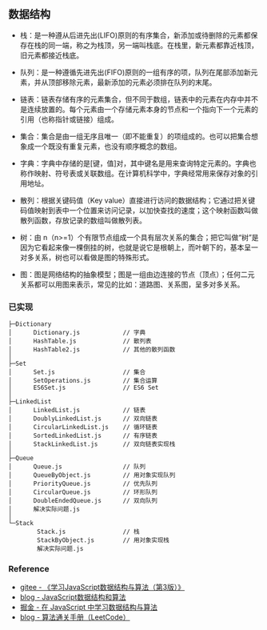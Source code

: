 ## 数据结构

- 栈：是一种遵从后进先出(LIFO)原则的有序集合，新添加或待删除的元素都保存在栈的同一端，称之为栈顶，另一端叫栈底。在栈里，新元素都靠近栈顶，旧元素都接近栈底。

- 队列：是一种遵循先进先出(FIFO)原则的一组有序的项，队列在尾部添加新元素，并从顶部移除元素，最新添加的元素必须排在队列的末尾。

- 链表：链表存储有序的元素集合，但不同于数组，链表中的元素在内存中并不是连续放置的。每个元素由一个存储元素本身的节点和一个指向下一个元素的引用（也称指针或链接）组成。

- 集合：集合是由一组无序且唯一（即不能重复）的项组成的。也可以把集合想象成一个既没有重复元素，也没有顺序概念的数组。

- 字典：字典中存储的是[键，值]对，其中键名是用来查询特定元素的。字典也称作映射、符号表或关联数组。在计算机科学中，字典经常用来保存对象的引用地址。

- 散列：根据关键码值（Key value）直接进行访问的数据结构；它通过把关键码值映射到表中一个位置来访问记录，以加快查找的速度；这个映射函数叫做散列函数，存放记录的数组叫做散列表。
- 树：由 n（n>=1）个有限节点组成一个具有层次关系的集合；把它叫做“树”是因为它看起来像一棵倒挂的树，也就是说它是根朝上，而叶朝下的，基本呈一对多关系，树也可以看做是图的特殊形式。
- 图：图是网络结构的抽象模型；图是一组由边连接的节点（顶点）；任何二元关系都可以用图来表示，常见的比如：道路图、关系图，呈多对多关系。

### 已实现
```tree /f
├─Dictionary
│      Dictionary.js            // 字典
│      HashTable.js             // 散列表
│      HashTable2.js            // 其他的散列函数
│      
├─Set
│      Set.js                   // 集合
│      SetOperations.js         // 集合运算
│      ES6Set.js                // ES6 Set
│      
├─LinkedList
│      LinkedList.js            // 链表
│      DoublyLinkedList.js      // 双向链表
│      CircularLinkedList.js    // 循环链表
│      SortedLinkedList.js      // 有序链表
│      StackLinkedList.js       // 双向链表实现栈
│      
├─Queue
│      Queue.js                 // 队列
│      QueueByObject.js         // 用对象实现队列
│      PriorityQueue.js         // 优先队列
│      CircularQueue.js         // 环形队列
│      DoubleEndedQueue.js      // 双向队列
│      解决实际问题.js
│      
└─Stack
        Stack.js                // 栈
        StackByObject.js        // 用对象实现栈
        解决实际问题.js
```

### Reference
- [gitee - 《学习JavaScript数据结构与算法（第3版）》](https://gitee.com/mewcoder/fe-book/raw/master/%E5%AD%A6%E4%B9%A0JavaScript%E6%95%B0%E6%8D%AE%E7%BB%93%E6%9E%84%E4%B8%8E%E7%AE%97%E6%B3%95%EF%BC%88%E7%AC%AC3%E7%89%88%EF%BC%89.pdf)
- [blog - JavaScript数据结构和算法](https://wangtunan.github.io/blog/books/javascript/algorithm.html)
- [掘金 - 在 JavaScript 中学习数据结构与算法](https://juejin.cn/post/6844903482432962573#heading-13)
- [blog - 算法通关手册（LeetCode）](https://algo.itcharge.cn/)
